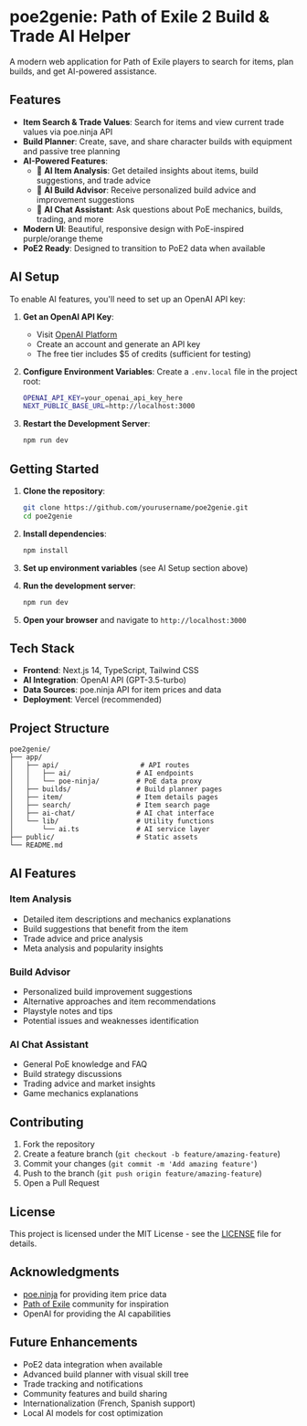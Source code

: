 # poe2genie: Path of Exile 2 Build & Trade AI Helper

A modern web application for Path of Exile players to search for items, plan builds, and get AI-powered assistance.

## Features

- **Item Search & Trade Values**: Search for items and view current trade values via poe.ninja API
- **Build Planner**: Create, save, and share character builds with equipment and passive tree planning
- **AI-Powered Features**:
  - 🤖 **AI Item Analysis**: Get detailed insights about items, build suggestions, and trade advice
  - 🤖 **AI Build Advisor**: Receive personalized build advice and improvement suggestions
  - 🤖 **AI Chat Assistant**: Ask questions about PoE mechanics, builds, trading, and more
- **Modern UI**: Beautiful, responsive design with PoE-inspired purple/orange theme
- **PoE2 Ready**: Designed to transition to PoE2 data when available

## AI Setup

To enable AI features, you'll need to set up an OpenAI API key:

1. **Get an OpenAI API Key**:
   - Visit [OpenAI Platform](https://platform.openai.com/api-keys)
   - Create an account and generate an API key
   - The free tier includes $5 of credits (sufficient for testing)

2. **Configure Environment Variables**:
   Create a `.env.local` file in the project root:
   ```bash
   OPENAI_API_KEY=your_openai_api_key_here
   NEXT_PUBLIC_BASE_URL=http://localhost:3000
   ```

3. **Restart the Development Server**:
   ```bash
   npm run dev
   ```

## Getting Started

1. **Clone the repository**:
   ```bash
   git clone https://github.com/yourusername/poe2genie.git
   cd poe2genie
   ```

2. **Install dependencies**:
   ```bash
   npm install
   ```

3. **Set up environment variables** (see AI Setup section above)

4. **Run the development server**:
   ```bash
   npm run dev
   ```

5. **Open your browser** and navigate to `http://localhost:3000`

## Tech Stack

- **Frontend**: Next.js 14, TypeScript, Tailwind CSS
- **AI Integration**: OpenAI API (GPT-3.5-turbo)
- **Data Sources**: poe.ninja API for item prices and data
- **Deployment**: Vercel (recommended)

## Project Structure

```
poe2genie/
├── app/
│   ├── api/                    # API routes
│   │   ├── ai/                # AI endpoints
│   │   └── poe-ninja/         # PoE data proxy
│   ├── builds/                # Build planner pages
│   ├── item/                  # Item details pages
│   ├── search/                # Item search page
│   ├── ai-chat/               # AI chat interface
│   └── lib/                   # Utility functions
│       └── ai.ts              # AI service layer
├── public/                    # Static assets
└── README.md
```

## AI Features

### Item Analysis
- Detailed item descriptions and mechanics explanations
- Build suggestions that benefit from the item
- Trade advice and price analysis
- Meta analysis and popularity insights

### Build Advisor
- Personalized build improvement suggestions
- Alternative approaches and item recommendations
- Playstyle notes and tips
- Potential issues and weaknesses identification

### AI Chat Assistant
- General PoE knowledge and FAQ
- Build strategy discussions
- Trading advice and market insights
- Game mechanics explanations

## Contributing

1. Fork the repository
2. Create a feature branch (`git checkout -b feature/amazing-feature`)
3. Commit your changes (`git commit -m 'Add amazing feature'`)
4. Push to the branch (`git push origin feature/amazing-feature`)
5. Open a Pull Request

## License

This project is licensed under the MIT License - see the [LICENSE](LICENSE) file for details.

## Acknowledgments

- [poe.ninja](https://poe.ninja/) for providing item price data
- [Path of Exile](https://www.pathofexile.com/) community for inspiration
- OpenAI for providing the AI capabilities

## Future Enhancements

- PoE2 data integration when available
- Advanced build planner with visual skill tree
- Trade tracking and notifications
- Community features and build sharing
- Internationalization (French, Spanish support)
- Local AI models for cost optimization

